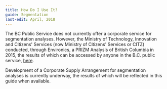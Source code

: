 ```yaml
---
title: How Do I Use It?
guide: Segmentation
last-edit: April, 2018
---
```


The BC Public Service does not currently offer a corporate service for segmentation analyses. However, the Ministry of Technology, Innovation and Citizens' Services (now Ministry of Citizens' Services or CITZ) conducted, through Environics, a PRIZM Analysis of British Columbia in 2015, the results of which can be accessed by anyone in the B.C. public service, [here](http://www2.gov.bc.ca/assets/gov/government/services-for-government-and-broader-public-sector/information-technology-services/standards-files/bc_mtic_-_target_segment_thumbnail_sketch-_2015_06_30.pdf).

Development of a Corporate Supply Arrangement for segmentation analyses is currently underway, the results of which will be reflected in this guide when available.
